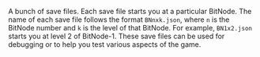 A bunch of save files. Each save file starts you at a particular BitNode. The
name of each save file follows the format `BNnxk.json`, where `n` is the BitNode
number and `k` is the level of that BitNode. For example, `BN1x2.json` starts
you at level 2 of BitNode-1. These save files can be used for debugging or to
help you test various aspects of the game.

